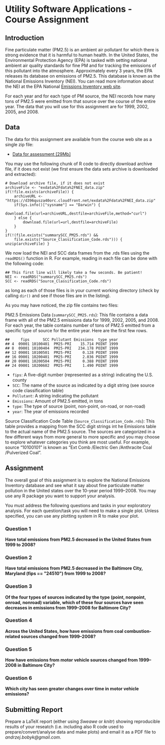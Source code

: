 # Utility Software Applications - Course Assignment

## Introduction

Fine particulate matter (PM2.5) is an ambient air pollutant for which there is strong evidence that it is harmful to human health.
In the United States, the Environmental Protection Agency (EPA) is tasked with setting national ambient air quality standards for 
fine PM and for tracking the emissions of this pollutant into the atmosphere. Approximately every 3 years, the EPA releases its 
database on emissions of PM2.5. This database is known as the National Emissions Inventory (NEI). You can read more information 
about the NEI at the EPA National [Emissions Inventory web site](https://www.epa.gov/air-emissions-inventories).

For each year and for each type of PM source, the NEI records how many tons of PM2.5 were emitted from that source over the course 
of the entire year. The data that you will use for this assignment are for 1999, 2002, 2005, and 2008.

## Data

The data for this assignment are available from the course web site as a single zip file:

* [Data for assessment [29Mb]](https://d396qusza40orc.cloudfront.net/exdata%2Fdata%2FNEI_data.zip)

You may use the following chunk of R code to directly download archive file, if it does not exist (we first ensure the data sets 
archive is downloaded and extracted):

```{r setup,echo=FALSE}
# Download archive file, if it does not exist
archiveFile <- "exdata%2Fdata%2FNEI_data.zip"
if(!file.exists(archiveFile)) {
	archiveURL <- "https://d396qusza40orc.cloudfront.net/exdata%2Fdata%2FNEI_data.zip"
	if(Sys.info()["sysname"] == "Darwin") {
		download.file(url=archiveURL,destfile=archiveFile,method="curl")
	} else {
		download.file(url=url,destfile=archiveFile)
	}
}
if(!(file.exists("summarySCC_PM25.rds") && 
	file.exists("Source_Classification_Code.rds"))) { unzip(archiveFile) }
```

We now load the NEI and SCC data frames from the .rds files using the `readRDS()` function in R. For example, reading in each file can be done with the following code:

````
## This first line will likely take a few seconds. Be patient!
NEI <- readRDS("summarySCC_PM25.rds")
SCC <- readRDS("Source_Classification_Code.rds")
````

as long as each of those files is in your current working directory (check by calling `dir()` and see if those files are in the listing).

As you may have noticed, the zip file contains two files:

PM2.5 Emissions Data (`summarySCC_PM25.rds`): This file contains a data frame with all of the PM2.5 emissions data for 1999, 2002,
2005, and 2008. For each year, the table contains number of tons of PM2.5 emitted from a specific type of source for the entire year.
Here are the first few rows.
````
##     fips      SCC Pollutant Emissions  type year
## 4  09001 10100401  PM25-PRI    15.714 POINT 1999
## 8  09001 10100404  PM25-PRI   234.178 POINT 1999
## 12 09001 10100501  PM25-PRI     0.128 POINT 1999
## 16 09001 10200401  PM25-PRI     2.036 POINT 1999
## 20 09001 10200504  PM25-PRI     0.388 POINT 1999
## 24 09001 10200602  PM25-PRI     1.490 POINT 1999
````

* `fips`: A five-digit number (represented as a string) indicating the U.S. county
* `SCC`: The name of the source as indicated by a digit string (see source code classification table)
* `Pollutant`: A string indicating the pollutant
* `Emissions`: Amount of PM2.5 emitted, in tons
* `type`: The type of source (point, non-point, on-road, or non-road)
* `year`: The year of emissions recorded

Source Classification Code Table (`Source_Classification_Code.rds`): This table provides a mapping from the SCC digit strings int he 
Emissions table to the actual name of the PM2.5 source. The sources are categorized in a few different ways from more general to more 
specific and you may choose to explore whatever categories you think are most useful. For example, source “10100101” is known as “Ext
Comb /Electric Gen /Anthracite Coal /Pulverized Coal”.

## Assignment

The overall goal of this assignment is to explore the National Emissions Inventory database and see what it say about fine particulate
matter pollution in the United states over the 10-year period 1999–2008. You may use any R package you want to support your analysis.

You must address the following questions and tasks in your exploratory analysis. For each question/task you will need to make a single
plot. Unless specified, you can use any plotting system in R to make your plot. 

### Question 1

**Have total emissions from PM2.5 decreased in the United States from 1999 to 2008?**

### Question 2

**Have total emissions from PM2.5 decreased in the Baltimore City, Maryland (fips == "24510") from 1999 to 2008?**

### Question 3

**Of the four types of sources indicated by the type (point, nonpoint, onroad, nonroad) variable, which of these four sources have seen decreases in emissions from 1999–2008 for Baltimore City?**

### Question 4

**Across the United States, how have emissions from coal combustion-related sources changed from 1999–2008?**

### Question 5

**How have emissions from motor vehicle sources changed from 1999–2008 in Baltimore City?**

### Question 6

**Which city has seen greater changes over time in motor vehicle emissions?**

## Submitting Report

Prepare a LaTeX report (either using _Sweawe_ or _knitr_) showing reproducible results of your reseatch (i.e. including also R code 
used to prepare/convert/analyse data and make plots) and email it as a PDF file to _andrzej.bobyk@gmail.com_. 
